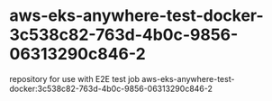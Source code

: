 # aws-eks-anywhere-test-docker-3c538c82-763d-4b0c-9856-06313290c846-2
repository for use with E2E test job aws-eks-anywhere-test-docker:3c538c82-763d-4b0c-9856-06313290c846-2
